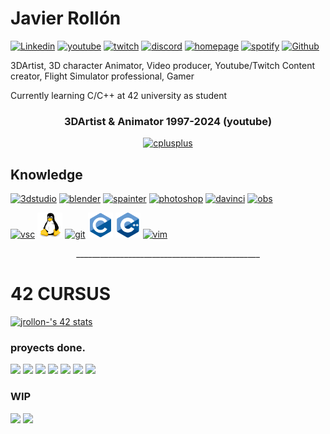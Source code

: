 # Javier Rollón
[![Linkedin](https://img.shields.io/badge/-LinkedIn-blue?style=flat&logo=Linkedin&logoColor=white)](https://www.linkedin.com/in/javierrollon/?locale=en_US)
[![youtube](https://img.shields.io/badge/-Youtube-black?style=flat&logo=youtube&logoColor=white)](https://www.youtube.com/@J4p032)
[![twitch](https://img.shields.io/badge/-Twitch-9146FF?style=flat&logo=twitch&logoColor=white)](https://www.twitch.tv/japo32)
[![discord](https://img.shields.io/badge/-Discord-5865F2?style=flat&logo=discord&logoColor=white)](https://discord.gg/ykTeJGQ54Z)
[![homepage](https://img.shields.io/badge/-Webpage-F38020?style=flat&logo=homepage&logoColor=white)](https://jrollon.com/index.html)
[![spotify](https://img.shields.io/badge/-Spotify-1ED760?style=flat&logo=spotify&logoColor=white)](https://open.spotify.com/user/japo32)
[![Github](https://img.shields.io/badge/-Github-000?style=flat&logo=Github&logoColor=white)](https://github.com/J4P032)

3DArtist, 3D character Animator, Video producer, Youtube/Twitch Content creator, Flight Simulator professional, Gamer

Currently learning C/C++ at 42 university as student

<p align="center" width="300">
  <h3 align="center">3DArtist & Animator 1997-2024 (youtube)</h3> 
</p>

<p align="center"> 
   <a href="https://www.youtube.com/watch?v=RDZIQf7hkxo" target="_blank" rel="noreferrer"> <img src="https://img.youtube.com/vi/RDZIQf7hkxo/0.jpg" alt="cplusplus" width="560" height="400"/></a> 
</p>

## Knowledge
<p> 
  <a href="https://www.autodesk.com/products/3ds-max/free-trial" target="_blank" rel="noreferrer"> <img src="https://encrypted-tbn0.gstatic.com/images?q=tbn:ANd9GcR-gZFcwd6TOaFzv6Mdgnhvzigf-GLzGAbKug&s" alt="3dstudio" width="40" height="40"/></a>
  <a href="https://www.blender.org/download/" target="_blank" rel="noreferrer"> <img src="https://www.icons101.com/icons/1/iOS_style_Blender_icons_by_ChilliTrav/128/blender%20icon%20(white).png" alt="blender" width="40" height="40"/></a>
  <a href="https://www.adobe.com/products/substance3d/apps/painter.html" rel="noreferrer"> <img src="https://i0.wp.com/cdn.iconscout.com/icon/free/png-256/adobe-substance-2521753-2132645.png" alt="spainter" width="40" height="40"/></a>
  <a href="https://www.adobe.com/products/photoshop.html" target="_blank" rel="noreferrer"> <img src="https://upload.wikimedia.org/wikipedia/commons/thumb/2/20/Photoshop_CC_icon.png/615px-Photoshop_CC_icon.png" alt="photoshop" width="40" height="40"/></a>
  <a href="https://www.blackmagicdesign.com/es/products/davinciresolve/" target="_blank" rel="noreferrer"> <img src="https://i0.wp.com/upload.wikimedia.org/wikipedia/commons/4/4d/DaVinci_Resolve_Studio.png" alt="davinci" width="40" height="40"/></a>
  <a href="https://obsproject.com/es/download" target="_blank" rel="noreferrer"> <img src="https://upload.wikimedia.org/wikipedia/commons/thumb/d/d3/OBS_Studio_Logo.svg/120px-OBS_Studio_Logo.svg.png" alt="obs" width="40" height="40"/></a>
 
  <a href="https://code.visualstudio.com/"> <img src="https://w7.pngwing.com/pngs/905/947/png-transparent-microsoft-visual-studio-code-alt-macos-bigsur-icon-thumbnail.png" alt="vsc" width="40" height="40"/></a>
  <a href="https://www.linux.org/" target="_blank" rel="noreferrer"> <img src="https://raw.githubusercontent.com/devicons/devicon/master/icons/linux/linux-original.svg" alt="linux" width="40" height="40"/></a>
  <a href="https://git-scm.com/" target="_blank" rel="noreferrer"> <img src="https://www.vectorlogo.zone/logos/git-scm/git-scm-icon.svg" alt="git" width="40" height="40"/></a>
  <a href="https://www.cprogramming.com/" target="_blank" rel="noreferrer"> <img src="https://raw.githubusercontent.com/devicons/devicon/master/icons/c/c-original.svg" alt="c" width="40" height="40"/></a>
  <a href="https://www.w3schools.com/cpp/" target="_blank" rel="noreferrer"> <img src="https://raw.githubusercontent.com/devicons/devicon/master/icons/cplusplus/cplusplus-original.svg" alt="cplusplus" width="40" height="40"/></a>
  <a href="https://www.vim.org/" target="_blank" rel="noreferrer"> <img src="https://www.vim.org/images/vimlogo.svg" alt="vim" width="40" height="40"/></a>
</p>
<p align="center">
______________________________________________
</p>

# 42 CURSUS
[![jrollon-'s 42 stats](https://badge.mediaplus.ma/kettlebells/jrollon-?1337Badge=off&UM6P=off)](https://github.com/oakoudad/badge42)

### proyects done.
<p> 
  <a href="https://github.com/J4P032/42CURSUS/tree/main/01_libft"> <img src="https://github.com/0bvim/42-project-badges/blob/main/badges/libftm.png?raw=true" /></a>
  <a href="https://github.com/J4P032/42CURSUS/tree/main/02_GetNextLine"> <img src="https://github.com/0bvim/42-project-badges/blob/main/badges/get_next_linee.png?raw=true" /></a>
  <a href="https://github.com/J4P032/42CURSUS/tree/main/02_Printf"> <img src="https://github.com/0bvim/42-project-badges/blob/main/badges/ft_printfe.png?raw=true" /></a>
  <a href="https://github.com/J4P032/42CURSUS/tree/main/02_BornToBeRoot"> <img src="https://github.com/0bvim/42-project-badges/blob/main/badges/born2beroote.png?raw=true" /></a>
  <a href="https://github.com/J4P032/42CURSUS/tree/main/03_PushSwap"> <img src="https://github.com/0bvim/42-project-badges/blob/main/badges/push_swape.png?raw=true" /></a>
  <a href="https://github.com/J4P032/42CURSUS/tree/main/03_SoLong"> <img src="https://github.com/0bvim/42-project-badges/blob/main/badges/so_longm.png?raw=true" /></a>
  <a href="https://github.com/J4P032/42CURSUS/tree/main/03_Minitalk"> <img src="https://github.com/0bvim/42-project-badges/blob/main/badges/minitalkm.png?raw=true" /></a>
</p>

### WIP
<p> 
  <a href="https://github.com/J4P032/42CURSUS"> <img src="https://github.com/0bvim/42-project-badges/blob/main/badges/minishelle.png?raw=true" /></a>
 <a href="https://github.com/J4P032/42CURSUS/tree/main/03_Philosophers"> <img src="https://github.com/0bvim/42-project-badges/blob/main/badges/philosopherse.png?raw=true" /></a>
</p>

<!--
**J4P032/J4P032** is a ✨ _special_ ✨ repository because its `README.md` (this file) appears on your GitHub profile.

Here are some ideas to get you started:

- 🔭 I’m currently working on ...
- 🌱 I’m currently learning ...
- 👯 I’m looking to collaborate on ...
- 🤔 I’m looking for help with ...
- 💬 Ask me about ...
- 📫 How to reach me: ...
- 😄 Pronouns: ...
- ⚡ Fun fact: ...
-->
